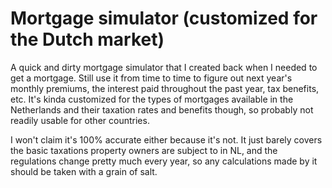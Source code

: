 # Mortgage simulator (customized for the Dutch market)

A quick and dirty mortgage simulator that I created back when I needed to get a mortgage. Still use it from time to time to figure out next year's monthly premiums, the interest paid throughout the past year, tax benefits, etc.  It's kinda customized for the types of mortgages available in the Netherlands and their taxation rates and benefits though, so probably not readily usable for other countries. 

I won't claim it's 100% accurate either because it's not. It just barely covers the basic taxations property owners are subject to in NL, and the regulations change pretty much every year, so any calculations made by it should be taken with a grain of salt.
